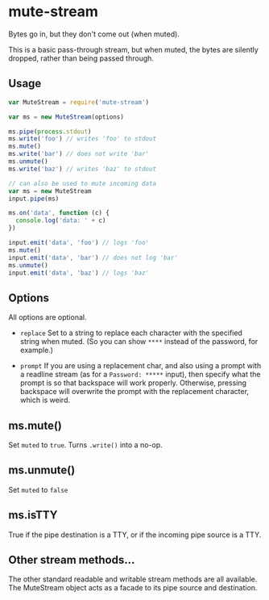 # mute-stream

Bytes go in, but they don't come out (when muted).

This is a basic pass-through stream, but when muted, the bytes are silently dropped, rather than being passed through.

## Usage

```javascript
var MuteStream = require('mute-stream')

var ms = new MuteStream(options)

ms.pipe(process.stdout)
ms.write('foo') // writes 'foo' to stdout
ms.mute()
ms.write('bar') // does not write 'bar'
ms.unmute()
ms.write('baz') // writes 'baz' to stdout

// can also be used to mute incoming data
var ms = new MuteStream
input.pipe(ms)

ms.on('data', function (c) {
  console.log('data: ' + c)
})

input.emit('data', 'foo') // logs 'foo'
ms.mute()
input.emit('data', 'bar') // does not log 'bar'
ms.unmute()
input.emit('data', 'baz') // logs 'baz'
```

## Options

All options are optional.

* `replace` Set to a string to replace each character with the specified string when muted.  (So you can show `****`
  instead of the password, for example.)

* `prompt` If you are using a replacement char, and also using a prompt with a readline stream (as for
  a `Password: *****` input), then specify what the prompt is so that backspace will work properly. Otherwise, pressing
  backspace will overwrite the prompt with the replacement character, which is weird.

## ms.mute()

Set `muted` to `true`. Turns `.write()` into a no-op.

## ms.unmute()

Set `muted` to `false`

## ms.isTTY

True if the pipe destination is a TTY, or if the incoming pipe source is a TTY.

## Other stream methods...

The other standard readable and writable stream methods are all available. The MuteStream object acts as a facade to its
pipe source and destination.
